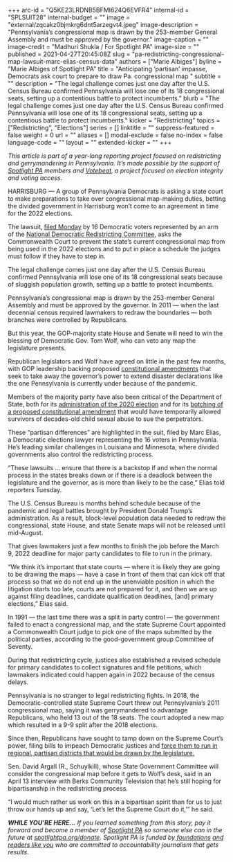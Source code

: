 +++
arc-id = "Q5KE23LRDNB5BFMI624Q6EVFR4"
internal-id = "SPLSUIT28"
internal-budget = ""
image = "external/zqcakz0bjmkrg6dnt5arzegvt4.jpeg"
image-description = "Pennsylvania’s congressional map is drawn by the 253-member General Assembly and must be approved by the governor."
image-caption = ""
image-credit = "Madhuri Shukla / For Spotlight PA"
image-size = ""
published = 2021-04-27T20:45:08Z
slug = "pa-redistricting-congressional-map-lawsuit-marc-elias-census-data"
authors = ["Marie Albiges"]
byline = "Marie Albiges of Spotlight PA"
title = "Anticipating ‘partisan’ impasse, Democrats ask court to prepare to draw Pa. congressional map "
subtitle = ""
description = "The legal challenge comes just one day after the U.S. Census Bureau confirmed Pennsylvania will lose one of its 18 congressional seats, setting up a contentious battle to protect incumbents."
blurb = "The legal challenge comes just one day after the U.S. Census Bureau confirmed Pennsylvania will lose one of its 18 congressional seats, setting up a contentious battle to protect incumbents."
kicker = "Redistricting"
topics = ["Redistricting", "Elections"]
series = []
linktitle = ""
suppress-featured = false
weight = 0
url = ""
aliases = []
modal-exclude = false
no-index = false
language-code = ""
layout = ""
extended-kicker = ""
+++

<i>This article is part of a year-long reporting project focused on redistricting and gerrymandering in Pennsylvania. It’s made possible by the support of </i><a href="https://lesspage.com/"><i>Spotlight PA</i></a><i> members and </i><a href="https://votebeat.org/"><i>Votebeat</i></a><i>, a project focused on election integrity and voting access.</i>

HARRISBURG — A group of Pennsylvania Democrats is asking a state court to make preparations to take over congressional map-making duties, betting the divided government in Harrisburg won’t come to an agreement in time for the 2022 elections.

The lawsuit, <a href="https://static1.squarespace.com/static/606cc152e61b41310e611e23/t/60875a83e10cfc7649f11720/1619483268195/Carter.v.Degraffenreid.pdf">filed Monday</a> by 16 Democratic voters represented by an arm of the <a href="https://redistrictingaction.org/about">National Democratic Redistricting Committee</a>, asks the Commonwealth Court to prevent the state’s current congressional map from being used in the 2022 elections and to put in place a schedule the judges must follow if they have to step in.

The legal challenge comes just one day after the U.S. Census Bureau confirmed Pennsylvania will lose one of its 18 congressional seats because of sluggish population growth, setting up a battle to protect incumbents.

<script src="https://lesspage.com/embed.js" async></script><div data-spl-embed-version="1" data-spl-src="https://lesspage.com/embeds/newsletter/"></div>

Pennsylvania’s congressional map is drawn by the 253-member General Assembly and must be approved by the governor. In 2011 — when the last decennial census required lawmakers to redraw the boundaries — both branches were controlled by Republicans.

But this year, the GOP-majority state House and Senate will need to win the blessing of Democratic Gov. Tom Wolf, who can veto any map the legislature presents.

Republican legislators and Wolf have agreed on little in the past few months, with GOP leadership backing proposed <a href="https://lesspage.com/news/2021/03/pennsylvania-2021-ballot-questions-disaster-declaration-wording/">constitutional amendments</a> that seek to take away the governor’s power to extend disaster declarations like the one Pennsylvania is currently under because of the pandemic.

Members of the majority party have also been critical of the Department of State, both for its <a href="https://lesspage.com/news/2021/01/pennsylvania-2020-election-hearings-boockvar-republicans-lies-reforms/">administration of the 2020 election</a> and for its <a href="https://lesspage.com/news/2021/04/pa-clergy-child-sex-abuse-victims-legislation-two-year-window-lawsuit-relief-republican-objections/">botching of a proposed constitutional amendment</a> that would have temporarily allowed survivors of decades-old child sexual abuse to sue the perpetrators.

These “partisan differences” are highlighted in the suit, filed by Marc Elias, a Democratic elections lawyer representing the 16 voters in Pennsylvania. He’s leading similar challenges in Louisiana and Minnesota, where divided governments also control the redistricting process.

“These lawsuits … ensure that there is a backstop if and when the normal process in the states breaks down or if there is a deadlock between the legislature and the governor, as is more than likely to be the case,” Elias told reporters Tuesday.

The U.S. Census Bureau is months behind schedule because of the pandemic and legal battles brought by President Donald Trump’s administration. As a result, block-level population data needed to redraw the congressional, state House, and state Senate maps will not be released until mid-August.

That gives lawmakers just a few months to finish the job before the March 9, 2022 deadline for major party candidates to file to run in the primary.

“We think it’s important that state courts — where it is likely they are going to be drawing the maps — have a case in front of them that can kick off that process so that we do not end up in the unenviable position in which the litigation starts too late, courts are not prepared for it, and then we are up against filing deadlines, candidate qualification deadlines, [and] primary elections,” Elias said.

In 1991 — the last time there was a split in party control — the government failed to enact a congressional map, and the state Supreme Court appointed a Commonwealth Court judge to pick one of the maps submitted by the political parties, according to the good-government group Committee of Seventy.

During that redistricting cycle, justices also established a revised schedule for primary candidates to collect signatures and file petitions, which lawmakers indicated could happen again in 2022 because of the census delays.

<script src="https://lesspage.com/embed.js" async></script><div data-spl-embed-version="1" data-spl-src="https://lesspage.com/embeds/donate/?teaser_text=If%20you%20learned%20something%20from%20this%20report%2C%20pay%20it%20forward%20and%20become%20a%20member%20of%20Spotlight%20PA%20so%20someone%20else%20can%20in%20the%20future.&cta_text=CLICK%20TO%20CONTRIBUTE&eyebrow_text=WHILE%20YOU'RE%20HERE..."></div>

Pennsylvania is no stranger to legal redistricting fights. In 2018, the Democratic-controlled state Supreme Court threw out Pennsylvania’s 2011 congressional map, saying it was gerrymandered to advantage Republicans, who held 13 out of the 18 seats. The court adopted a new map which resulted in a 9-9 split after the 2018 elections.

Since then, Republicans have sought to tamp down on the Supreme Court’s power, filing bills to impeach Democratic justices and <a href="https://lesspage.com/news/2021/01/pennsylvania-judicial-districts-supreme-court-election-2020-rulings-republican-majority/">force them to run in regional, partisan districts that would be drawn by the legislature.</a>

Sen. David Argall (R., Schuylkill), whose State Government Committee will consider the congressional map before it gets to Wolf’s desk, said in an April 13 interview with Berks Community Television that he’s still hoping for bipartisanship in the redistricting process.

“I would much rather us work on this in a bipartisan spirit than for us to just throw our hands up and say, ‘Let’s let the Supreme Court do it,’” he said.

<i><b>WHILE YOU’RE HERE...</b></i><i> If you learned something from this story, pay it forward and become a member of </i><a href="https://lesspage.com/"><i>Spotlight PA</i></a><i> so someone else can in the future at </i><a href="http://spotlightpa.org/donate"><i>spotlightpa.org/donate</i></a><i>. Spotlight PA is funded by</i><a href="https://lesspage.com/support"><i> foundations</i></a><i> </i><a href="https://lesspage.com/support"><i>and readers like you</i></a><i> who are committed to accountability journalism that gets results.</i>
